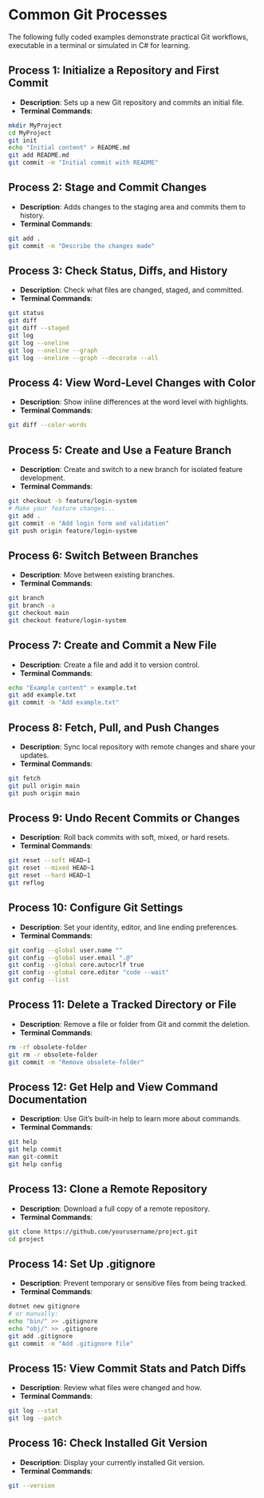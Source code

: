 # Common Git Processes
The following fully coded examples demonstrate practical Git workflows, executable in a terminal or simulated in C# for learning.
## Process 1: Initialize a Repository and First Commit
- **Description**: Sets up a new Git repository and commits an initial file.
- **Terminal Commands**:
```bash
mkdir MyProject
cd MyProject
git init
echo "Initial content" > README.md
git add README.md
git commit -m "Initial commit with README"
```
## Process 2: Stage and Commit Changes
- **Description**: Adds changes to the staging area and commits them to history.
- **Terminal Commands**:
```bash
git add .
git commit -m "Describe the changes made"
```
## Process 3: Check Status, Diffs, and History
- **Description**: Check what files are changed, staged, and committed.
- **Terminal Commands**:
```bash
git status
git diff
git diff --staged
git log
git log --oneline
git log --oneline --graph
git log --oneline --graph --decorate --all
```
## Process 4: View Word-Level Changes with Color
- **Description**: Show inline differences at the word level with highlights.
- **Terminal Commands**:
```bash
git diff --color-words
```
## Process 5: Create and Use a Feature Branch
- **Description**: Create and switch to a new branch for isolated feature development.
- **Terminal Commands**:
```bash
git checkout -b feature/login-system
# Make your feature changes...
git add .
git commit -m "Add login form and validation"
git push origin feature/login-system
```
## Process 6: Switch Between Branches
- **Description**: Move between existing branches.
- **Terminal Commands**:
```bash
git branch
git branch -a
git checkout main
git checkout feature/login-system
```
## Process 7: Create and Commit a New File
- **Description**: Create a file and add it to version control.
- **Terminal Commands**:
```bash
echo "Example content" > example.txt
git add example.txt
git commit -m "Add example.txt"
```
## Process 8: Fetch, Pull, and Push Changes
- **Description**: Sync local repository with remote changes and share your updates.
- **Terminal Commands**:
```bash
git fetch
git pull origin main
git push origin main
```
## Process 9: Undo Recent Commits or Changes
- **Description**: Roll back commits with soft, mixed, or hard resets.
- **Terminal Commands**:
```bash
git reset --soft HEAD~1
git reset --mixed HEAD~1
git reset --hard HEAD~1
git reflog
```
## Process 10: Configure Git Settings
- **Description**: Set your identity, editor, and line ending preferences.
- **Terminal Commands**:
```bash
git config --global user.name ""
git config --global user.email ".@"
git config --global core.autocrlf true
git config --global core.editor "code --wait"
git config --list
```
## Process 11: Delete a Tracked Directory or File
- **Description**: Remove a file or folder from Git and commit the deletion.
- **Terminal Commands**:
```bash
rm -rf obsolete-folder
git rm -r obsolete-folder
git commit -m "Remove obsolete-folder"
```
## Process 12: Get Help and View Command Documentation
- **Description**: Use Git’s built-in help to learn more about commands.
- **Terminal Commands**:
```bash
git help
git help commit
man git-commit
git help config
```
## Process 13: Clone a Remote Repository
- **Description**: Download a full copy of a remote repository.
- **Terminal Commands**:
```bash
git clone https://github.com/yourusername/project.git
cd project
```
## Process 14: Set Up .gitignore
- **Description**: Prevent temporary or sensitive files from being tracked.
- **Terminal Commands**:
```bash
dotnet new gitignore
# or manually:
echo "bin/" >> .gitignore
echo "obj/" >> .gitignore
git add .gitignore
git commit -m "Add .gitignore file"
```
## Process 15: View Commit Stats and Patch Diffs
- **Description**: Review what files were changed and how.
- **Terminal Commands**:
```bash
git log --stat
git log --patch
```
## Process 16: Check Installed Git Version
- **Description**: Display your currently installed Git version.
- **Terminal Commands**:
```bash
git --version
```
